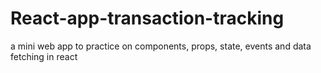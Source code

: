 # React-app-transaction-tracking
a mini web app to practice on components, props, state, events and data fetching in react

